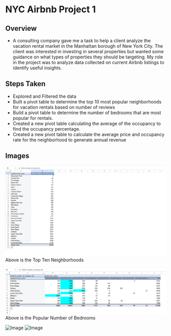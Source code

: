 # NYC Airbnb Project 1 

## Overview
* A consulting company gave me a task to help a client analyze the vacation rental market in the Manhattan borough of New York City. The client was interested in investing in several properties but wanted some guidance on what types of properties they should be targeting. My role in the project was to analyze data collected on current Airbnb listings to identify useful insights.

## Steps Taken
* Explored and Filtered the data
* Built a pivot table to determine the top 10 most popular neighborhoods for vacation rentals based on number of reviews 
* Build a pivot table to determine the number of bedrooms that are most popular for rentals.
* Created a new pivot table calculating the average of the occupancy to find the occupancy percentage. 
* Created a new pivot table to calculate the average price and occupancy rate for the neighborhood to generate annual revenue

## Images
![Top 10 Neighborhoods](Neighborhoods.png)
Above is the Top Ten Neighborhoods

![Image](bedrooms.png)
Above is the Popular Number of Bedrooms

![Image](src/Img/darkmode.png)
![Image](src/Img/darkmode.png)

















